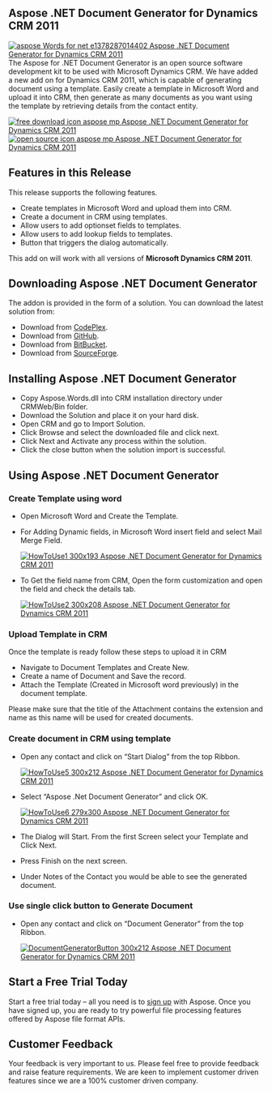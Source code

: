 ## Aspose .NET Document Generator for Dynamics CRM 2011

[![aspose Words for net e1378287014402 Aspose .NET Document Generator for Dynamics CRM 2011](https://www.aspose.com/blogs/wp-content/uploads/2013/09/aspose-Words-for-net-e1378287014402.png "Aspose.Words for .NET logo")](https://products.aspose.com/words/net)The Aspose for .NET Document Generator is an open source software development kit to be used with Microsoft Dynamics CRM. We have added a new add on for Dynamics CRM 2011, which is capable of generating document using a template. Easily create a template in Microsoft Word and upload it into CRM, then generate as many documents as you want using the template by retrieving details from the contact entity.

[![free download icon aspose mp Aspose .NET Document Generator for Dynamics CRM 2011](https://cdn.aspose.com/Images/marketplace/free-download-icon-aspose-mp.png "Free Download - Aspose .NET Document Generator")](https://asposenetcrm.codeplex.com/releases/view/574402 "Free Download - Aspose .NET Document Generator")[![open source icon aspose mp Aspose .NET Document Generator for Dynamics CRM 2011](https://cdn.aspose.com/Images/marketplace/open-source-icon-aspose-mp.png "Source Code - Aspose .NET Document Generator")](https://asposenetcrm.codeplex.com/SourceControl/latest#Aspose%20.NET%20Document%20Generator/ "Source Code - Aspose .NET Document Generator")

## Features in this Release

This release supports the following features.

*   Create templates in Microsoft Word and upload them into CRM.
*   Create a document in CRM using templates.
*   Allow users to add optionset fields to templates.
*   Allow users to add lookup fields to templates.
*   Button that triggers the dialog automatically.

This add on will work with all versions of **Microsoft Dynamics CRM 2011**.

## Downloading Aspose .NET Document Generator

The addon is provided in the form of a solution. You can download the latest solution from:

*   Download from [CodePlex](https://asposenetcrm.codeplex.com/releases/view/574402).
*   Download from [GitHub](https://github.com/asposemarketplace/asposenetcrm/releases/tag/AsposeDocumentGenerator-1.0.0.2011).
*   Download from [BitBucket](https://bitbucket.org/asposemarketplace/aspose-.net-for-dynamics-crm/downloads/Aspose%20.NET%20Document%20Generator%20(1.0.0.2011).zip).
*   Download from [SourceForge](https://sourceforge.net/projects/asposenetcrm/files/Aspose%20.NET%20Document%20Generator/).

## Installing Aspose .NET Document Generator

*   Copy Aspose.Words.dll into CRM installation directory under CRMWeb/Bin folder.
*   Download the Solution and place it on your hard disk.
*   Open CRM and go to Import Solution.
*   Click Browse and select the downloaded file and click next.
*   Click Next and Activate any process within the solution.
*   Click the close button when the solution import is successful.

## Using Aspose .NET Document Generator

### **Create Template using word**

*   Open Microsoft Word and Create the Template.
*   For Adding Dynamic fields, in Microsoft Word insert field and select Mail Merge Field.

    [![HowToUse1 300x193 Aspose .NET Document Generator for Dynamics CRM 2011](http://www.aspose.com/blogs/wp-content/uploads/2014/11/HowToUse1-300x193.png "HowToUse1")](http://www.aspose.com/blogs/wp-content/uploads/2014/11/HowToUse1.png)

*   To Get the field name from CRM, Open the form customization and open the field and check the details tab.

    [![HowToUse2 300x208 Aspose .NET Document Generator for Dynamics CRM 2011](http://www.aspose.com/blogs/wp-content/uploads/2014/11/HowToUse2-300x208.png "HowToUse2")](http://www.aspose.com/blogs/wp-content/uploads/2014/11/HowToUse2.png)

### **Upload Template in CRM**

Once the template is ready follow these steps to upload it in CRM

*   Navigate to Document Templates and Create New.
*   Create a name of Document and Save the record.
*   Attach the Template (Created in Microsoft word previously) in the document template.

Please make sure that the title of the Attachment contains the extension and name as this name will be used for created documents.

### **Create document in CRM using template**

*   Open any contact and click on “Start Dialog” from the top Ribbon.

    [![HowToUse5 300x212 Aspose .NET Document Generator for Dynamics CRM 2011](http://www.aspose.com/blogs/wp-content/uploads/2014/11/HowToUse5-300x212.png "HowToUse5")](http://www.aspose.com/blogs/wp-content/uploads/2014/11/HowToUse5.png)

*   Select “Aspose .Net Document Generator” and click OK.

    [![HowToUse6 279x300 Aspose .NET Document Generator for Dynamics CRM 2011](http://www.aspose.com/blogs/wp-content/uploads/2014/11/HowToUse6-279x300.png "HowToUse6")](http://www.aspose.com/blogs/wp-content/uploads/2014/11/HowToUse6.png)

*   The Dialog will Start. From the first Screen select your Template and Click Next.
*   Press Finish on the next screen.
*   Under Notes of the Contact you would be able to see the generated document.

### **Use single click button to Generate Document**

*   Open any contact and click on “Document Generator” from the top Ribbon.

    [![DocumentGeneratorButton 300x212 Aspose .NET Document Generator for Dynamics CRM 2011](http://www.aspose.com/blogs/wp-content/uploads/2014/11/DocumentGeneratorButton-300x212.png "DocumentGeneratorButton")](http://www.aspose.com/blogs/wp-content/uploads/2014/11/DocumentGeneratorButton.png)

## Start a Free Trial Today

Start a free trial today – all you need is to [sign up](https://id.dynabic.com/signup?clientId=prod.discourse.aspose&redirectUrl=https://forum.aspose.com/session/sso) with Aspose. Once you have signed up, you are ready to try powerful file processing features offered by Aspose file format APIs.

## Customer Feedback

Your feedback is very important to us. Please feel free to provide feedback and raise feature requirements. We are keen to implement customer driven features since we are a 100% customer driven company.
